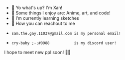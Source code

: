 - 💞️ Yo what's up? I'm Xan!
- 💞️ Some things I enjoy are: Anime, art, and code!
- 💞️ I’m currently learning sketches
- 💞️ How you can reachout to me
-     sam.the.gay.11037@gmail.com is my personal email!
-     cry-baby ;-;#0988           is my discord user!



 I hope to meet new ppl soon! 💞️💞️
